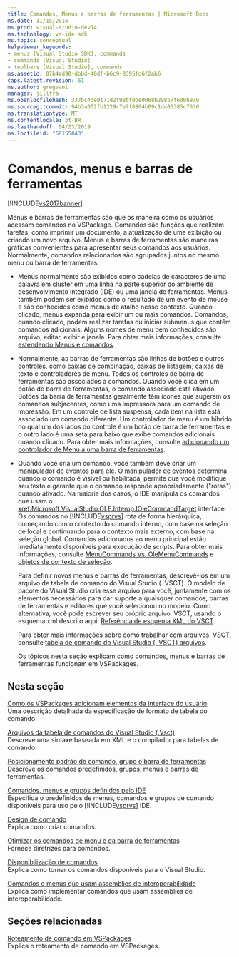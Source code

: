 ```yaml
---
title: Comandos, Menus e barras de ferramentas | Microsoft Docs
ms.date: 11/15/2016
ms.prod: visual-studio-dev14
ms.technology: vs-ide-sdk
ms.topic: conceptual
helpviewer_keywords:
- menus [Visual Studio SDK], commands
- commands [Visual Studio]
- toolbars [Visual Studio], commands
ms.assetid: 07b4ed90-dbbd-40df-b6c9-8395fd6f2ab6
caps.latest.revision: 61
ms.author: gregvanl
manager: jillfra
ms.openlocfilehash: 337bc4de9171d2f98bf0be0068b298b7f600b979
ms.sourcegitcommit: 94b3a052fb1229c7e7f8804b09c1d403385c7630
ms.translationtype: MT
ms.contentlocale: pt-BR
ms.lasthandoff: 04/23/2019
ms.locfileid: "68155843"
---
```

# <a name="commands-menus-and-toolbars"></a>Comandos, menus e barras de ferramentas
[!INCLUDE[vs2017banner](../../includes/vs2017banner.md)]

Menus e barras de ferramentas são que os maneira como os usuários acessam comandos no VSPackage. Comandos são funções que realizam tarefas, como imprimir um documento, a atualização de uma exibição ou criando um novo arquivo. Menus e barras de ferramentas são maneiras gráficas convenientes para apresentar seus comandos aos usuários. Normalmente, comandos relacionados são agrupados juntos no mesmo menu ou barra de ferramentas.  
  
- Menus normalmente são exibidos como cadeias de caracteres de uma palavra em cluster em uma linha na parte superior do ambiente de desenvolvimento integrado (IDE) ou uma janela de ferramentas. Menus também podem ser exibidos como o resultado de um evento de mouse e são conhecidos como menus de atalho nesse contexto. Quando clicado, menus expanda para exibir um ou mais comandos. Comandos, quando clicado, podem realizar tarefas ou iniciar submenus que contêm comandos adicionais. Alguns nomes de menu bem conhecidos são arquivo, editar, exibir e janela. Para obter mais informações, consulte [estendendo Menus e comandos](../../extensibility/extending-menus-and-commands.md).  
  
- Normalmente, as barras de ferramentas são linhas de botões e outros controles, como caixas de combinação, caixas de listagem, caixas de texto e controladores de menu. Todos os controles de barra de ferramentas são associados a comandos. Quando você clica em um botão de barra de ferramentas, o comando associado está ativado. Botões da barra de ferramentas geralmente têm ícones que sugerem os comandos subjacentes, como uma impressora para um comando de impressão. Em um controle de lista suspensa, cada item na lista está associado um comando diferente. Um controlador de menu é um híbrido no qual um dos lados do controle é um botão de barra de ferramentas e o outro lado é uma seta para baixo que exibe comandos adicionais quando clicado. Para obter mais informações, consulte [adicionando um controlador de Menu a uma barra de ferramentas](../../extensibility/adding-a-menu-controller-to-a-toolbar.md).  
  
- Quando você cria um comando, você também deve criar um manipulador de eventos para ele. O manipulador de eventos determina quando o comando é visível ou habilitada, permite que você modifique seu texto e garante que o comando responde apropriadamente ("rotas") quando ativado. Na maioria dos casos, o IDE manipula os comandos que usam o <xref:Microsoft.VisualStudio.OLE.Interop.IOleCommandTarget> interface. Os comandos no [!INCLUDE[vsprvs](../../includes/vsprvs-md.md)] rota de forma hierárquica, começando com o contexto do comando interno, com base na seleção de local e continuando para o contexto mais externo, com base na seleção global. Comandos adicionados ao menu principal estão imediatamente disponíveis para execução de scripts. Para obter mais informações, consulte [MenuCommands Vs. OleMenuCommands](../../misc/menucommands-vs-olemenucommands.md) e [objetos de contexto de seleção](../../extensibility/internals/selection-context-objects.md).  
  
  Para definir novos menus e barras de ferramentas, descrevê-los em um arquivo de tabela de comando do Visual Studio (. VSCT). O modelo de pacote do Visual Studio cria esse arquivo para você, juntamente com os elementos necessários para dar suporte a quaisquer comandos, barras de ferramentas e editores que você selecionou no modelo. Como alternativa, você pode escrever seu próprio arquivo. VSCT, usando o esquema xml descrito aqui: [Referência de esquema XML do VSCT](../../extensibility/vsct-xml-schema-reference.md).  
  
  Para obter mais informações sobre como trabalhar com arquivos. VSCT, consulte [tabela de comando do Visual Studio (. VSCT) arquivos](../../extensibility/internals/visual-studio-command-table-dot-vsct-files.md).  
  
  Os tópicos nesta seção explicam como comandos, menus e barras de ferramentas funcionam em VSPackages.  
  
## <a name="in-this-section"></a>Nesta seção  
 [Como os VSPackages adicionam elementos da interface do usuário](../../extensibility/internals/how-vspackages-add-user-interface-elements.md)  
 Uma descrição detalhada da especificação de formato de tabela do comando.  
  
 [Arquivos da tabela de comandos do Visual Studio (.Vsct)](../../extensibility/internals/visual-studio-command-table-dot-vsct-files.md)  
 Descreve uma sintaxe baseada em XML e o compilador para tabelas de comando.  
  
 [Posicionamento padrão de comando, grupo e barra de ferramentas](../../extensibility/internals/default-command-group-and-toolbar-placement.md)  
 Descreve os comandos predefinidos, grupos, menus e barras de ferramentas.  
  
 [Comandos, menus e grupos definidos pelo IDE](../../extensibility/internals/ide-defined-commands-menus-and-groups.md)  
 Especifica o predefinidos de menus, comandos e grupos de comando disponíveis para uso pelo [!INCLUDE[vsprvs](../../includes/vsprvs-md.md)] IDE.  
  
 [Design de comando](../../extensibility/internals/command-design.md)  
 Explica como criar comandos.  
  
 [Otimizar os comandos de menu e da barra de ferramentas](../../extensibility/internals/optimizing-menu-and-toolbar-commands.md)  
 Fornece diretrizes para comandos.  
  
 [Disponibilização de comandos](../../extensibility/internals/making-commands-available.md)  
 Explica como tornar os comandos disponíveis para o Visual Studio.  
  
 [Comandos e menus que usam assemblies de interoperabilidade](../../extensibility/internals/commands-and-menus-that-use-interop-assemblies.md)  
 Explica como implementar comandos que usam assemblies de interoperabilidade.  
  
## <a name="related-sections"></a>Seções relacionadas  
 [Roteamento de comando em VSPackages](../../extensibility/internals/command-routing-in-vspackages.md)  
 Explica o roteamento de comando em VSPackages.
